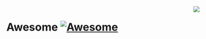 <img src="https://media.giphy.com/media/sIIhZliB2McAo/giphy.gif" align="right" />

# Awesome [![Awesome](https://cdn.rawgit.com/sindresorhus/awesome/d7305f38d29fed78fa85652e3a63e154dd8e8829/media/badge.svg)](https://github.com/sindresorhus/awesome#readme)



